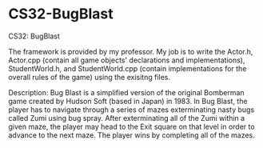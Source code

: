 CS32-BugBlast
======================

CS32: BugBlast

The framework is provided by my professor. 
My job is to write the Actor.h, Actor.cpp (contain all game objects' declarations and implementations), StudentWorld.h, and StudentWorld.cpp (contain implementations for the overall rules of the game) using the exisitng files.

Description: Bug Blast is a simplified version of the original Bomberman game created by Hudson Soft (based in Japan) 
in 1983. In Bug Blast, the player has to navigate through a series of mazes exterminating nasty bugs called Zumi using
bug spray. After exterminating all of the Zumi within a given maze, the player may head to the Exit square on that
level in order to advance to the next maze. The player wins by completing all of the mazes.
